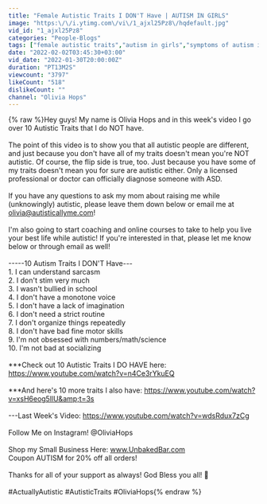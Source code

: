 ```yaml
---
title: "Female Autistic Traits I DON'T Have | AUTISM IN GIRLS"
image: "https:\/\/i.ytimg.com\/vi\/1_ajxl25Pz8\/hqdefault.jpg"
vid_id: "1_ajxl25Pz8"
categories: "People-Blogs"
tags: ["female autistic traits","autism in girls","symptoms of autism in girls"]
date: "2022-02-02T03:45:30+03:00"
vid_date: "2022-01-30T20:00:00Z"
duration: "PT13M2S"
viewcount: "3797"
likeCount: "518"
dislikeCount: ""
channel: "Olivia Hops"
---
```

{% raw %}Hey guys! My name is Olivia Hops and in this week's video I go over 10 Autistic Traits that I do NOT have.<br /><br />The point of this video is to show you that all autistic people are different, and just because you don't have all of my traits doesn't mean you're NOT autistic. Of course, the flip side is true, too. Just because you have some of my traits doesn't mean you for sure are autistic either. Only a licensed professional or doctor can officially diagnose someone with ASD.<br /><br />If you have any questions to ask my mom about raising me while (unknowingly) autistic, please leave them down below or email me at olivia@autisticallyme.com!<br /><br />I'm also going to start coaching and online courses to take to help you live your best life while autistic! If you're interested in that, please let me know below or through email as well!<br /><br />-----10 Autism Traits I DON'T Have---<br />1. I can understand sarcasm<br />2. I don't stim very much<br />3. I wasn't bullied in school<br />4. I don't have a monotone voice<br />5. I don't have a lack of imagination<br />6. I don't need a strict routine<br />7. I don't organize things repeatedly<br />8. I don't have bad fine motor skills<br />9. I'm not obsessed with numbers/math/science<br />10. I'm not bad at socializing<br /><br />***Check out 10 Autistic Traits I DO HAVE here: <a rel="nofollow" target="blank" href="https://www.youtube.com/watch?v=n4Ce3rYkuEQ">https://www.youtube.com/watch?v=n4Ce3rYkuEQ</a><br /><br />***And here's 10 more traits I also have: <a rel="nofollow" target="blank" href="https://www.youtube.com/watch?v=xsH6eog5llU&amp;t=3s">https://www.youtube.com/watch?v=xsH6eog5llU&amp;t=3s</a><br /><br />---Last Week's Video: <a rel="nofollow" target="blank" href="https://www.youtube.com/watch?v=wdsRdux7zCg">https://www.youtube.com/watch?v=wdsRdux7zCg</a><br /><br />Follow Me on Instagram! @OliviaHops<br /><br />Shop my Small Business Here: www.UnbakedBar.com<br />Coupon AUTISM for 20% off all orders!<br /><br />Thanks for all of your support as always! God Bless you all! 💙<br /><br />#ActuallyAutistic #AutisticTraits #OliviaHops{% endraw %}
